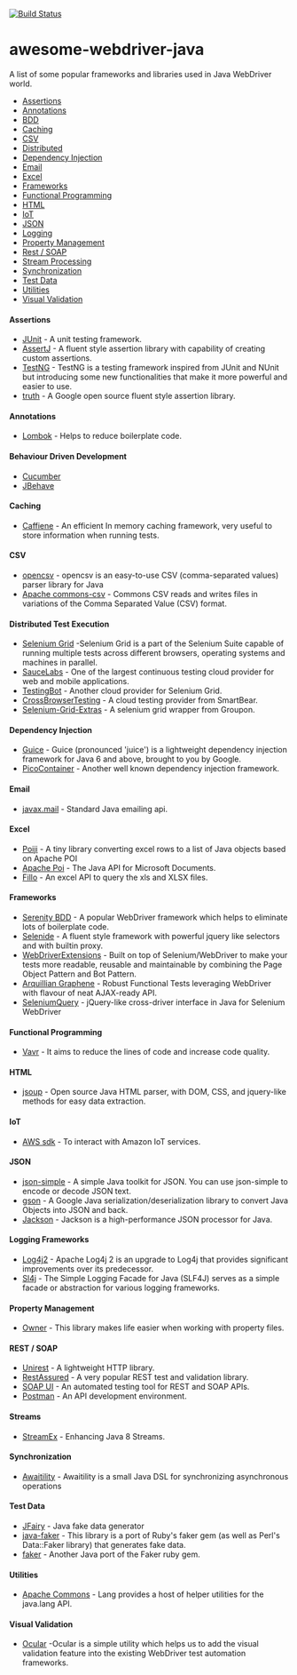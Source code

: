 [![Build Status](https://travis-ci.org/anoopsivarajan/awesome-webdriver-java.svg?branch=master)](https://github.com/anoopsivarajan/awesome-webdriver-java)

# awesome-webdriver-java
A list of some popular frameworks and libraries used in Java WebDriver world.

- [Assertions](#assertions)
- [Annotations](#annotations)
- [BDD](#behaviour-driven-development)
- [Caching](#caching)
- [CSV](#csv)
- [Distributed](#distributed-test-execution)
- [Dependency Injection](#dependency-injection)
- [Email](#email)
- [Excel](#excel)
- [Frameworks](#frameworks)
- [Functional Programming](#functional_programming)
- [HTML](#html)
- [IoT](#iot)
- [JSON](#json)
- [Logging](#logging-frameworks)
- [Property Management](#property-management)
- [Rest / SOAP](#rest--soap)
- [Stream Processing](#streams)
- [Synchronization](#synchronization)
- [Test Data](#test-data)
- [Utilities](#utilities)
- [Visual Validation](#visual-validation)

#### Assertions
* [JUnit](https://junit.org) - A unit testing framework.
* [AssertJ](http://joel-costigliola.github.io/assertj/) - A fluent style assertion library with capability of creating custom assertions.
* [TestNG](https://testng.org) - TestNG is a testing framework inspired from JUnit and NUnit but introducing some new functionalities that make it more powerful and easier to use.
* [truth](https://github.com/google/truth) - A Google open source fluent style assertion library.

#### Annotations
* [Lombok](https://projectlombok.org/) - Helps to reduce boilerplate code.

#### Behaviour Driven Development
* [Cucumber](https://docs.cucumber.io/)
* [JBehave](https://jbehave.org/)

#### Caching
* [Caffiene](https://github.com/ben-manes/caffeine) - An efficient In memory caching framework, very useful to store information when running tests.

#### CSV
* [opencsv](http://opencsv.sourceforge.net/) - opencsv is an easy-to-use CSV (comma-separated values) parser library for Java
* [Apache commons-csv](https://commons.apache.org/proper/commons-csv/) - Commons CSV reads and writes files in variations of the Comma Separated Value (CSV) format.


#### Distributed Test Execution
* [Selenium Grid](https://www.seleniumhq.org/projects/grid/) -Selenium Grid is a part of the Selenium Suite capable of running multiple tests across different browsers, operating systems and machines in parallel.
* [SauceLabs](https://saucelabs.com/platforms) - One of the largest continuous testing cloud provider for web and mobile applications.
* [TestingBot](https://testingbot.com/) - Another cloud provider for Selenium Grid.
* [CrossBrowserTesting](https://crossbrowsertesting.com/selenium-testing) - A cloud testing provider from SmartBear.
* [Selenium-Grid-Extras](https://github.com/groupon/Selenium-Grid-Extras) - A selenium grid wrapper from Groupon.

#### Dependency Injection
* [Guice](https://github.com/google/guice) - Guice (pronounced 'juice') is a lightweight dependency injection framework for Java 6 and above, brought to you by Google.
* [PicoContainer](http://picocontainer.com/) - Another well known dependency injection framework.


#### Email
* [javax.mail](https://docs.oracle.com/javaee/7/api/javax/mail/package-summary.html) - Standard Java emailing api.

#### Excel
* [Poiji](https://github.com/ozlerhakan/poiji) -  A tiny library converting excel rows to a list of Java objects based on Apache POI
* [Apache Poi](https://poi.apache.org/) - The Java API for Microsoft Documents.
* [Fillo](https://codoid.com/fillo/) - An excel API to query the xls and XLSX files.

#### Frameworks
* [Serenity BDD](http://www.thucydides.info/#/) - A popular WebDriver framework which helps to eliminate lots of boilerplate code.
* [Selenide](https://selenide.org/) - A fluent style framework with powerful jquery like selectors and with builtin proxy.
* [WebDriverExtensions](https://github.com/webdriverextensions/webdriverextensions) - Built on top of Selenium/WebDriver to make your tests more readable, reusable and maintainable by combining the Page Object Pattern and Bot Pattern.
* [Arquillian Graphene](http://arquillian.org/arquillian-graphene/) - Robust Functional Tests leveraging WebDriver with flavour of neat AJAX-ready API.
* [SeleniumQuery](https://github.com/seleniumQuery/seleniumQuery) - jQuery-like cross-driver interface in Java for Selenium WebDriver


#### Functional Programming
* [Vavr](http://www.vavr.io/) -  It aims to reduce the lines of code and increase code quality.
#### HTML
* [jsoup](https://jsoup.org/) - Open source Java HTML parser, with DOM, CSS, and jquery-like methods for easy data extraction.


#### IoT
* [AWS sdk](https://aws.amazon.com/sdk-for-java/) - To interact with Amazon IoT services.

#### JSON
* [json-simple](https://github.com/fangyidong/json-simple) - A simple Java toolkit for JSON. You can use json-simple to encode or decode JSON text.
* [gson](https://github.com/google/gson) - A Google Java serialization/deserialization library to convert Java Objects into JSON and back.
* [Jackson](https://github.com/FasterXML/jackson) - Jackson is a high-performance JSON processor for Java.

#### Logging Frameworks
* [Log4j2](https://logging.apache.org/log4j/2.x/) - Apache Log4j 2 is an upgrade to Log4j that provides significant improvements over its predecessor.
* [Sl4j](https://www.slf4j.org/) - The Simple Logging Facade for Java (SLF4J) serves as a simple facade or abstraction for various logging frameworks.


#### Property Management
* [Owner](http://owner.aeonbits.org/) - This library makes life easier when working with property files.

#### REST / SOAP
* [Unirest](http://unirest.io/java.html) - A lightweight HTTP library.
* [RestAssured](http://rest-assured.io/) - A very popular REST test and validation library.
* [SOAP UI](https://www.soapui.org/) - An automated testing tool for REST and SOAP APIs.
* [Postman](https://www.getpostman.com/) - An API development environment.


#### Streams
* [StreamEx](https://github.com/amaembo/streamex) - Enhancing Java 8 Streams.

#### Synchronization
* [Awaitility](https://github.com/awaitility/awaitility) - Awaitility is a small Java DSL for synchronizing asynchronous operations

#### Test Data
* [JFairy](https://github.com/Devskiller/jfairy) - Java fake data generator
* [java-faker](https://github.com/DiUS/java-faker) - This library is a port of Ruby's faker gem (as well as Perl's Data::Faker library) that generates fake data.
* [faker](https://github.com/blocoio/faker) - Another Java port of the Faker ruby gem.

#### Utilities
* [Apache Commons](https://commons.apache.org/proper/commons-lang/) - Lang provides a host of helper utilities for the java.lang API.

#### Visual Validation
 * [Ocular](https://github.com/vinsguru/ocular) -Ocular is a simple utility which helps us to add the visual validation feature into the existing WebDriver test automation frameworks.
